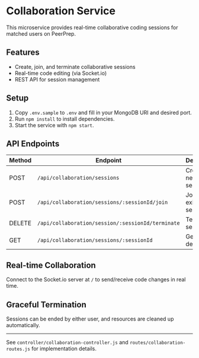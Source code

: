# Collaboration Service

This microservice provides real-time collaborative coding sessions for matched users on PeerPrep.

## Features
- Create, join, and terminate collaborative sessions
- Real-time code editing (via Socket.io)
- REST API for session management

## Setup
1. Copy `.env.sample` to `.env` and fill in your MongoDB URI and desired port.
2. Run `npm install` to install dependencies.
3. Start the service with `npm start`.

## API Endpoints
| Method | Endpoint | Description |
|--------|---------|-------------|
| POST   | `/api/collaboration/sessions` | Create a new session |
| POST   | `/api/collaboration/sessions/:sessionId/join` | Join an existing session |
| DELETE | `/api/collaboration/session/:sessionId/terminate` | Terminate a session |
| GET    | `/api/collaboration/sessions/:sessionId` | Get session details |
## Real-time Collaboration
Connect to the Socket.io server at `/` to send/receive code changes in real time.

## Graceful Termination
Sessions can be ended by either user, and resources are cleaned up automatically.

---

See `controller/collaboration-controller.js` and `routes/collaboration-routes.js` for implementation details.
